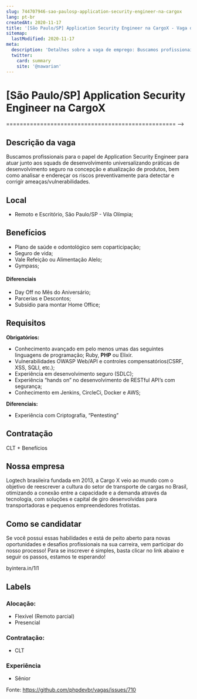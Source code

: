 ```yaml
---
slug: 744707946-sao-paulosp-application-security-engineer-na-cargox
lang: pt-br
createdAt: 2020-11-17
title: '[São Paulo/SP] Application Security Engineer na CargoX - Vaga de Emprego'
sitemap:
  lastModified: 2020-11-17
meta:
  description: 'Detalhes sobre a vaga de emprego: Buscamos profissionais para o papel de Application Security Engineer para atuar junto aos squads de desenvolvimento universalizando práticas de desenvolvimento seguro na concepção e atualização de produtos, bem como analisar e endereçar os riscos preventivamente para detectar e corrigir ameaças/vulnerabilidades.'
  twitter:
    card: summary
    site: '@nawarian'
---
```


# [São Paulo/SP] Application Security Engineer na CargoX


==================================================
-->

## Descrição da vaga
Buscamos profissionais para o papel de Application Security Engineer para atuar junto aos squads de desenvolvimento universalizando práticas de desenvolvimento seguro na concepção e atualização de produtos, bem como analisar e endereçar os riscos preventivamente para detectar e corrigir ameaças/vulnerabilidades.


## Local

- Remoto e Escritório, São Paulo/SP - Vila Olímpia;

## Benefícios

- Plano de saúde e odontológico sem coparticipação;
- Seguro de vida;
- Vale Refeição ou Alimentação Alelo;
- Gympass;

#### Diferenciais

- Day Off no Mês do Aniversário;
- Parcerias e Descontos;
- Subsídio para montar Home Office;

## Requisitos

**Obrigatórios:**
- Conhecimento avançado em pelo menos umas das seguintes linguagens de programação; Ruby, **PHP** ou Elixir.
- Vulnerabilidades OWASP Web/API e controles compensatórios(CSRF, XSS, SQLI, etc.);
- Experiência em desenvolvimento seguro (SDLC);
- Experiência “hands on” no desenvolvimento de RESTful API’s com segurança;
- Conhecimento em Jenkins, CircleCi, Docker e AWS;

**Diferenciais:**
- Experiência com Criptografia, “Pentesting”

## Contratação

CLT + Benefícios

## Nossa empresa

Logtech brasileira fundada em 2013, a Cargo X veio ao mundo com o objetivo de reescrever a cultura do setor de transporte de cargas no Brasil, otimizando a conexão entre a capacidade e a demanda através da tecnologia, com soluções e capital de giro desenvolvidas para transportadoras e pequenos empreendedores frotistas.

## Como se candidatar

Se você possui essas habilidades e está de peito aberto para novas oportunidades e desafios profissionais na sua carreira, vem participar do nosso processo! Para se inscrever é simples, basta clicar no link abaixo e seguir os passos, estamos te esperando!

byintera.in/1l1

## Labels

<!-- Escolha abaixo, apague as que não fizerem sentido: -->
### Alocação:
- Flexível (Remoto parcial)
- Presencial


### Contratação:
- CLT

### Experiência
- Sênior


Fonte: https://github.com/phpdevbr/vagas/issues/710